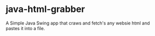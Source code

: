 # java-html-grabber
A Simple Java Swing app that craws and fetch's any websie html and pastes it into a file.
